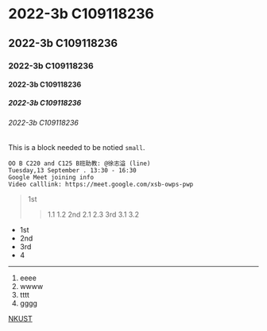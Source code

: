 # 2022-3b C109118236
## 2022-3b C109118236
### 2022-3b C109118236
#### 2022-3b C109118236
##### 2022-3b C109118236
###### 2022-3b C109118236

This is a block needed to be notied `small`.

```
OO B C220 and C125 B班助教: @徐志溢 (line)
Tuesday,13 September . 13:30 - 16:30
Google Meet joining info
Video calllink: https://meet.google.com/xsb-owps-pwp

```

> 1st
>> 1.1
>> 1.2
> 2nd
>> 2.1
>> 2.3
> 3rd
>> 3.1
>> 3.2

* 1st
* 2nd
* 3rd
* 4

---

1. eeee
2. wwww
3. tttt
4. gggg

[NKUST](http://www.nkust.edu.tw)

